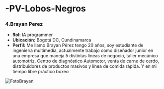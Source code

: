 # -PV-Lobos-Negros

### 4.Brayan Perez
- **Rol:** IA programmer
- **Ubicación:** Bogotá DC, Cundinamarca
- **Perfil:** Me llamo Brayan Pérez tengo 20 años, soy estudiante de ingeniería multimedia, actualmente trabajo como diseñador junior en una empresa que maneja 5 distintas líneas de negocio, taller mecánico automotriz, Centro de diagnóstico Automotor, venta de carne de cerdo, distribuidores de productos masivos y línea de comida rápida. Y en mi tiempo libre práctico boxeo

![FotoBrayan](https://github.com/user-attachments/assets/2cd07997-335a-4d9e-bfe4-7a1bc9d2ca3d)
